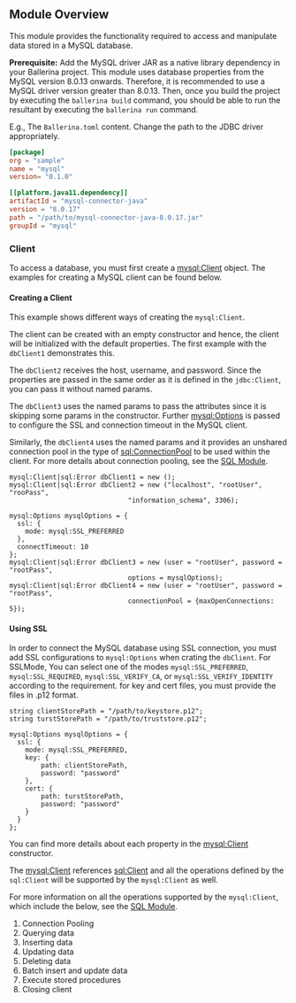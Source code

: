## Module Overview

This module provides the functionality required to access and manipulate data stored in a MySQL database.

**Prerequisite:** Add the MySQL driver JAR as a native library dependency in your Ballerina project.
This module uses database properties from the MySQL version 8.0.13 onwards. Therefore, it is recommended to use a
MySQL driver version greater than 8.0.13. Then, once you build the project by executing the `ballerina build`
command, you should be able to run the resultant by executing the `ballerina run` command.

E.g., The `Ballerina.toml` content.
Change the path to the JDBC driver appropriately.

```toml
[package]
org = "sample"
name = "mysql"
version= "0.1.0"

[[platform.java11.dependency]]
artifactId = "mysql-connector-java"
version = "8.0.17"
path = "/path/to/mysql-connector-java-8.0.17.jar"
groupId = "mysql"
``` 

### Client
To access a database, you must first create a
[mysql:Client](https://ballerina.io/learn/api-docs/ballerina/#/mysql/clients/Client) object.
The examples for creating a MySQL client can be found below.

#### Creating a Client
This example shows different ways of creating the `mysql:Client`.

The client can be created with an empty constructor and hence, the client will be initialized with the default properties.
The first example with the `dbClient1` demonstrates this.

The `dbClient2` receives the host, username, and password. Since the properties are passed in the same order as it is defined
in the `jdbc:Client`, you can pass it without named params.

The `dbClient3` uses the named params to pass the attributes since it is skipping some params in the constructor.
Further [mysql:Options](https://ballerina.io/learn/api-docs/ballerina/#/mysql/records/Options)
is passed to configure the SSL and connection timeout in the MySQL client.

Similarly, the `dbClient4` uses the named params and it provides an unshared connection pool in the type of
[sql:ConnectionPool](https://ballerina.io/learn/api-docs/ballerina/#/sql/records/ConnectionPool)
to be used within the client.
For more details about connection pooling, see the [SQL Module](https://ballerina.io/learn/api-docs/ballerina/#/sql).

```ballerina
mysql:Client|sql:Error dbClient1 = new ();
mysql:Client|sql:Error dbClient2 = new ("localhost", "rootUser", "rooPass", 
                              "information_schema", 3306);
                              
mysql:Options mysqlOptions = {
  ssl: {
    mode: mysql:SSL_PREFERRED
  },
  connectTimeout: 10
};
mysql:Client|sql:Error dbClient3 = new (user = "rootUser", password = "rootPass",
                              options = mysqlOptions);
mysql:Client|sql:Error dbClient4 = new (user = "rootUser", password = "rootPass",
                              connectionPool = {maxOpenConnections: 5});
```

#### Using SSL
In order to connect the MySQL database using SSL connection, you must add SSL configurations to `mysql:Options` when crating the `dbClient`.
For SSLMode, You can select one of the modes `mysql:SSL_PREFERRED`, `mysql:SSL_REQUIRED`, `mysql:SSL_VERIFY_CA`, or `mysql:SSL_VERIFY_IDENTITY` according to the requirement.
for key and cert files, you must provide the files in .p12 format.

```ballerina
string clientStorePath = "/path/to/keystore.p12";
string turstStorePath = "/path/to/truststore.p12";

mysql:Options mysqlOptions = {
  ssl: {
    mode: mysql:SSL_PREFERRED,
    key: {
        path: clientStorePath,
        password: "password"
    },
    cert: {
        path: turstStorePath,
        password: "password"
    }
  }
};
```

You can find more details about each property in the
[mysql:Client](https://ballerina.io/learn/api-docs/ballerina/#/mysql/clients/Client) constructor.

The [mysql:Client](https://ballerina.io/learn/api-docs/ballerina/#/mysql/clients/Client) references
[sql:Client](https://ballerina.io/learn/api-docs/ballerina/#/sql/abstractObjects/Client) and all the operations
defined by the `sql:Client` will be supported by the `mysql:Client` as well.

For more information on all the operations supported by the `mysql:Client`, which include the below, see the [SQL Module](https://ballerina.io/learn/api-docs/ballerina/#/sql).

1. Connection Pooling
2. Querying data
3. Inserting data
4. Updating data
5. Deleting data
6. Batch insert and update data
7. Execute stored procedures
8. Closing client